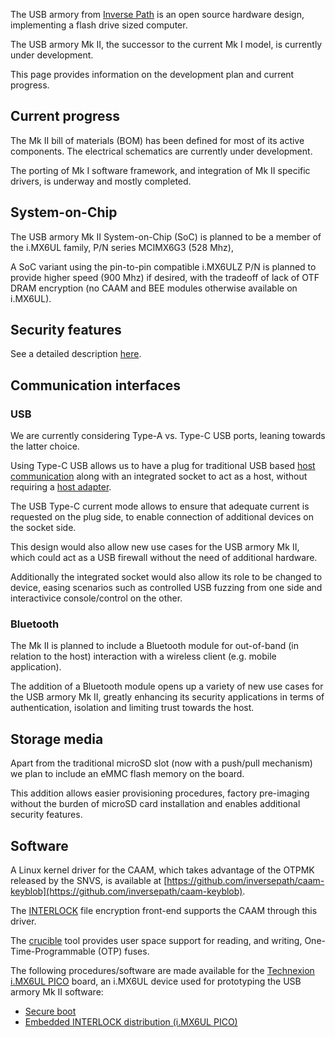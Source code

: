 The USB armory from [Inverse Path](https://inversepath.com) is an open source
hardware design, implementing a flash drive sized computer.

The USB armory Mk II, the successor to the current Mk I model, is currently
under development.

This page provides information on the development plan and current progress.

## Current progress

The Mk II bill of materials (BOM) has been defined for most of its active
components. The electrical schematics are currently under development.

The porting of Mk I software framework, and integration of Mk II specific
drivers, is underway and mostly completed.

## System-on-Chip

The USB armory Mk II System-on-Chip (SoC) is planned to be a member of the
i.MX6UL family, P/N series MCIMX6G3 (528 Mhz),

A SoC variant using the pin-to-pin compatible i.MX6ULZ P/N is planned to
provide higher speed (900 Mhz) if desired, with the tradeoff of lack of OTF
DRAM encryption (no CAAM and BEE modules otherwise available on i.MX6UL).

## Security features

See a detailed description [here](https://github.com/inversepath/usbarmory/wiki/Hardware-security-features-(Mk-II)).

## Communication interfaces

### USB

We are currently considering Type-A vs. Type-C USB ports, leaning towards the
latter choice.

Using Type-C USB allows us to have a plug for traditional USB based
[host communication](https://github.com/inversepath/usbarmory/wiki/Host-communication)
along with an integrated socket to act as a host, without requiring a
[host adapter](https://github.com/inversepath/usbarmory/wiki/Host-adapter).

The USB Type-C current mode allows to ensure that adequate current is
requested on the plug side, to enable connection of additional devices on the
socket side.

This design would also allow new use cases for the USB armory Mk II, which
could act as a USB firewall without the need of additional hardware.

Additionally the integrated socket would also allow its role to be changed to
device, easing scenarios such as controlled USB fuzzing from one side and
interactivice console/control on the other.

### Bluetooth

The Mk II is planned to include a Bluetooth module for out-of-band (in relation
to the host) interaction with a wireless client (e.g. mobile application).

The addition of a Bluetooth module opens up a variety of new use cases for the
USB armory Mk II, greatly enhancing its security applications in terms of
authentication, isolation and limiting trust towards the host.

## Storage media

Apart from the traditional microSD slot (now with a push/pull mechanism) we
plan to include an eMMC flash memory on the board.

This addition allows easier provisioning procedures, factory pre-imaging
without the burden of microSD card installation and enables additional security
features.

## Software

A Linux kernel driver for the CAAM, which takes advantage of the OTPMK released
by the SNVS, is available at
[https://github.com/inversepath/caam-keyblob](https://github.com/inversepath/caam-keyblob).

The [INTERLOCK](https://github.com/inversepath/interlock) file encryption
front-end supports the CAAM through this driver.

The [crucible](https://github.com/inversepath/crucible) tool provides user
space support for reading, and writing, One-Time-Programmable (OTP) fuses.

The following procedures/software are made available for the
[Technexion i.MX6UL PICO](https://www.technexion.com/products/system-on-modules/pico/pico-compute-modules/detail/PICO-IMX6UL-EMMC)
board, an i.MX6UL device used for prototyping the USB armory Mk II software:

* [Secure boot](https://github.com/inversepath/usbarmory/wiki/Secure-boot-(Mk-II))
* [Embedded INTERLOCK distribution (i.MX6UL PICO)](https://github.com/inversepath/usbarmory/blob/master/software/buildroot/README-INTERLOCK-imx6ul-pico.md)

